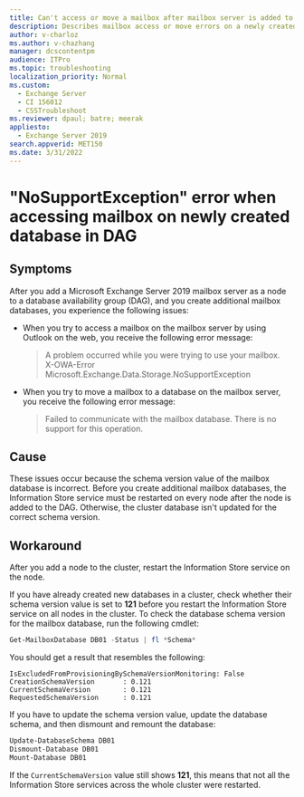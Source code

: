 ```yaml
---
title: Can't access or move a mailbox after mailbox server is added to a DAG
description: Describes mailbox access or move errors on a newly created database in DAG.
author: v-charloz
ms.author: v-chazhang
manager: dcscontentpm
audience: ITPro
ms.topic: troubleshooting
localization_priority: Normal
ms.custom: 
  - Exchange Server
  - CI 156012
  - CSSTroubleshoot
ms.reviewer: dpaul; batre; meerak
appliesto: 
  - Exchange Server 2019
search.appverid: MET150
ms.date: 3/31/2022
---
```


# "NoSupportException" error when accessing mailbox on newly created database in DAG

## Symptoms

After you add a Microsoft Exchange Server 2019 mailbox server as a node to a database availability group (DAG), and you create additional mailbox databases, you experience the following issues:

- When you try to access a mailbox on the mailbox server by using Outlook on the web, you receive the following error message:

    > A problem occurred while you were trying to use your mailbox.  
    > X-OWA-Error Microsoft.Exchange.Data.Storage.NoSupportException

- When you try to move a mailbox to a database on the mailbox server, you receive the following error message:

    > Failed to communicate with the mailbox database. There is no support for this operation.

## Cause

These issues occur because the schema version value of the mailbox database is incorrect. Before you create additional mailbox databases, the Information Store service must be restarted on every node after the node is added to the DAG. Otherwise, the cluster database isn't updated for the correct schema version.

## Workaround

After you add a node to the cluster, restart the Information Store service on the node.

If you have already created new databases in a cluster, check whether their schema version value is set to **121** before you restart the Information Store service on all nodes in the cluster. To check the database schema version for the mailbox database, run the following cmdlet:

```powershell
Get-MailboxDatabase DB01 -Status | fl *Schema*
```

You should get a result that resembles the following:

```output
IsExcludedFromProvisioningBySchemaVersionMonitoring: False
CreationSchemaVersion       : 0.121
CurrentSchemaVersion        : 0.121
RequestedSchemaVersion      : 0.121
```

If you have to update the schema version value, update the database schema, and then dismount and remount the database:

```powershell
Update-DatabaseSchema DB01
Dismount-Database DB01
Mount-Database DB01
```

If the `CurrentSchemaVersion` value still shows **121**, this means that not all the Information Store services across the whole cluster were restarted.
